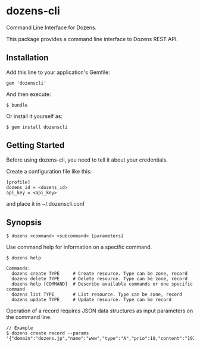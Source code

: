# dozens-cli

Command Line Interface for Dozens.

This package provides a command line interface to Dozens REST API.

## Installation

Add this line to your application's Gemfile:

    gem 'dozenscli'

And then execute:

    $ bundle

Or install it yourself as:

    $ gem install dozenscli

## Getting Started

Before using dozens-cli, you need to tell it about your credentials.

Create a configuration file like this:

    [profile]
    dozens_id = <dozens_id>
    api_key = <api_key>

and place it in ~/.dozenscli.conf

## Synopsis

    $ dozens <command> <subcommand> [parameters]

Use command help for information on a specific command.

    $ dozens help

    Commands:
      dozens create TYPE     # Create resource. Type can be zone, record
      dozens delete TYPE     # Delete resource. Type can be zone, record
      dozens help [COMMAND]  # Describe available commands or one specific command
      dozens list TYPE       # List resource. Type can be zone, record
      dozens update TYPE     # Update resource. Type can be record

Operation of a record requires JSON data structures as input parameters on the command line.

    // Example
    $ dozens create record --params '{"domain":"dozens.jp","name":"www","type":"A","prio":10,"content":"192.168.0.1","ttl":"7200"}'

